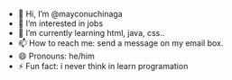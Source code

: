 - 👋 Hi, I’m @mayconuchinaga
- 👀 I’m interested in jobs
- 🌱 I’m currently learning html, java, css..
- 📫 How to reach me: send a message on my email box.
- 😄 Pronouns: he/him
- ⚡ Fun fact: i never think in learn programation

<!---
mayconuchinaga/mayconuchinaga is a ✨ special ✨ repository because its `README.md` (this file) appears on your GitHub profile.
You can click the Preview link to take a look at your changes.
--->
